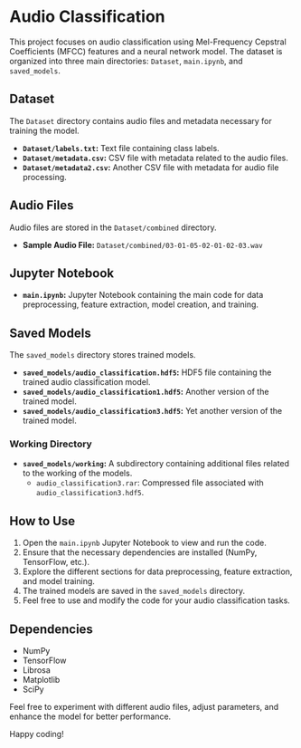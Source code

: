 # Audio Classification

This project focuses on audio classification using Mel-Frequency Cepstral Coefficients (MFCC) features and a neural network model. The dataset is organized into three main directories: `Dataset`, `main.ipynb`, and `saved_models`.

## Dataset

The `Dataset` directory contains audio files and metadata necessary for training the model.

- **`Dataset/labels.txt`:** Text file containing class labels.
- **`Dataset/metadata.csv`:** CSV file with metadata related to the audio files.
- **`Dataset/metadata2.csv`:** Another CSV file with metadata for audio file processing.

## Audio Files

Audio files are stored in the `Dataset/combined` directory.

- **Sample Audio File:** `Dataset/combined/03-01-05-02-01-02-03.wav`

## Jupyter Notebook

- **`main.ipynb`:** Jupyter Notebook containing the main code for data preprocessing, feature extraction, model creation, and training.

## Saved Models

The `saved_models` directory stores trained models.

- **`saved_models/audio_classification.hdf5`:** HDF5 file containing the trained audio classification model.
- **`saved_models/audio_classification1.hdf5`:** Another version of the trained model.
- **`saved_models/audio_classification3.hdf5`:** Yet another version of the trained model.

### Working Directory

- **`saved_models/working`:** A subdirectory containing additional files related to the working of the models.
  - `audio_classification3.rar`: Compressed file associated with `audio_classification3.hdf5`.

## How to Use

1. Open the `main.ipynb` Jupyter Notebook to view and run the code.
2. Ensure that the necessary dependencies are installed (NumPy, TensorFlow, etc.).
3. Explore the different sections for data preprocessing, feature extraction, and model training.
4. The trained models are saved in the `saved_models` directory.
5. Feel free to use and modify the code for your audio classification tasks.

## Dependencies

- NumPy
- TensorFlow
- Librosa
- Matplotlib
- SciPy

Feel free to experiment with different audio files, adjust parameters, and enhance the model for better performance.

Happy coding!
